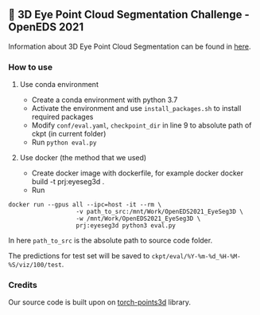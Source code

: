
## :2nd_place_medal: 3D Eye Point Cloud Segmentation Challenge - OpenEDS 2021

Information about 3D Eye Point Cloud Segmentation can be found in [here](https://research.fb.com/programs/facebook-openeds-2021-challenge/).

### How to use
1. Use conda environment
      - Create a conda environment with python 3.7
      - Activate the environment and use `install_packages.sh` to install required packages
      - Modify `conf/eval.yaml`, `checkpoint_dir` in line 9 to absolute path of ckpt (in current folder)
      - Run `python eval.py`

2. Use docker (the method that we used)
    - Create docker image with dockerfile, for example docker docker build -t prj:eyeseg3d .
    - Run
 ```
 docker run --gpus all --ipc=host -it --rm \
                    -v path_to_src:/mnt/Work/OpenEDS2021_EyeSeg3D \
                    -w /mnt/Work/OpenEDS2021_EyeSeg3D \
                    prj:eyeseg3d python3 eval.py
```

   In here `path_to_src` is the absolute path to source code folder.

The predictions for test set will be saved to `ckpt/eval/%Y-%m-%d_%H-%M-%S/viz/100/test`.

### Credits
Our source code is built upon on [torch-points3d](https://github.com/nicolas-chaulet/torch-points3d) library.
